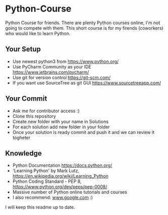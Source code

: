 # Python-Course

Python Course for friends.
There are plenty Python courses online, I'm not going to compete with them.
This short course is for my firends (coworkers) who would like to learn Python.

## Your Setup
- Use newest python3 from https://www.python.org/
- Use PyCharm Community as your IDE https://www.jetbrains.com/pycharm/
- Use git for version control https://git-scm.com/
- If you want use SourceTree as git GUI https://www.sourcetreeapp.com/

## Your Commit
- Ask me for contributor access :)
- Clone this repository
- Create new folder with your name in Solutions
- For each solution add new folder in your folder 
- Once your solution is ready commit and push it and we can review it togheter

## Knowledge
- Python Documentation https://docs.python.org/
- 'Learning Python' by Mark Lutz, https://en.wikipedia.org/wiki/Learning_Python
- Python Coding Standard - PEP 8, https://www.python.org/dev/peps/pep-0008/
- Massive number of Python online tutorials and courses
- I also recommend: www.google.com :)

I will keep this readme up to date.
